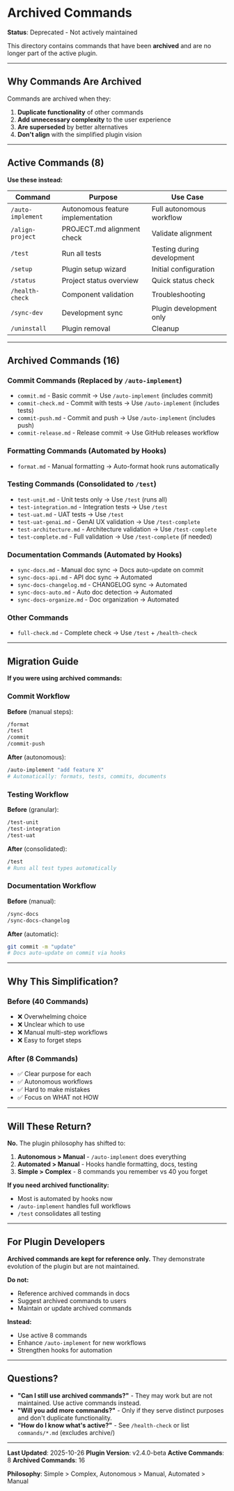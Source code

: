 # Archived Commands

**Status**: Deprecated - Not actively maintained

This directory contains commands that have been **archived** and are no longer part of the active plugin.

---

## Why Commands Are Archived

Commands are archived when they:
1. **Duplicate functionality** of other commands
2. **Add unnecessary complexity** to the user experience
3. **Are superseded** by better alternatives
4. **Don't align** with the simplified plugin vision

---

## Active Commands (8)

**Use these instead:**

| Command | Purpose | Use Case |
|---------|---------|----------|
| `/auto-implement` | Autonomous feature implementation | Full autonomous workflow |
| `/align-project` | PROJECT.md alignment check | Validate alignment |
| `/test` | Run all tests | Testing during development |
| `/setup` | Plugin setup wizard | Initial configuration |
| `/status` | Project status overview | Quick status check |
| `/health-check` | Component validation | Troubleshooting |
| `/sync-dev` | Development sync | Plugin development only |
| `/uninstall` | Plugin removal | Cleanup |

---

## Archived Commands (16)

### Commit Commands (Replaced by `/auto-implement`)
- `commit.md` - Basic commit → Use `/auto-implement` (includes commit)
- `commit-check.md` - Commit with tests → Use `/auto-implement` (includes tests)
- `commit-push.md` - Commit and push → Use `/auto-implement` (includes push)
- `commit-release.md` - Release commit → Use GitHub releases workflow

### Formatting Commands (Automated by Hooks)
- `format.md` - Manual formatting → Auto-format hook runs automatically

### Testing Commands (Consolidated to `/test`)
- `test-unit.md` - Unit tests only → Use `/test` (runs all)
- `test-integration.md` - Integration tests → Use `/test`
- `test-uat.md` - UAT tests → Use `/test`
- `test-uat-genai.md` - GenAI UX validation → Use `/test-complete`
- `test-architecture.md` - Architecture validation → Use `/test-complete`
- `test-complete.md` - Full validation → Use `/test-complete` (if needed)

### Documentation Commands (Automated by Hooks)
- `sync-docs.md` - Manual doc sync → Docs auto-update on commit
- `sync-docs-api.md` - API doc sync → Automated
- `sync-docs-changelog.md` - CHANGELOG sync → Automated
- `sync-docs-auto.md` - Auto doc detection → Automated
- `sync-docs-organize.md` - Doc organization → Automated

### Other Commands
- `full-check.md` - Complete check → Use `/test` + `/health-check`

---

## Migration Guide

**If you were using archived commands:**

### Commit Workflow
**Before** (manual steps):
```bash
/format
/test
/commit
/commit-push
```

**After** (autonomous):
```bash
/auto-implement "add feature X"
# Automatically: formats, tests, commits, documents
```

### Testing Workflow
**Before** (granular):
```bash
/test-unit
/test-integration
/test-uat
```

**After** (consolidated):
```bash
/test
# Runs all test types automatically
```

### Documentation Workflow
**Before** (manual):
```bash
/sync-docs
/sync-docs-changelog
```

**After** (automatic):
```bash
git commit -m "update"
# Docs auto-update on commit via hooks
```

---

## Why This Simplification?

### Before (40 Commands)
- ❌ Overwhelming choice
- ❌ Unclear which to use
- ❌ Manual multi-step workflows
- ❌ Easy to forget steps

### After (8 Commands)
- ✅ Clear purpose for each
- ✅ Autonomous workflows
- ✅ Hard to make mistakes
- ✅ Focus on WHAT not HOW

---

## Will These Return?

**No.** The plugin philosophy has shifted to:

1. **Autonomous > Manual** - `/auto-implement` does everything
2. **Automated > Manual** - Hooks handle formatting, docs, testing
3. **Simple > Complex** - 8 commands you remember vs 40 you forget

**If you need archived functionality:**
- Most is automated by hooks now
- `/auto-implement` handles full workflows
- `/test` consolidates all testing

---

## For Plugin Developers

**Archived commands are kept for reference only.** They demonstrate evolution of the plugin but are not maintained.

**Do not:**
- Reference archived commands in docs
- Suggest archived commands to users
- Maintain or update archived commands

**Instead:**
- Use active 8 commands
- Enhance `/auto-implement` for new workflows
- Strengthen hooks for automation

---

## Questions?

- **"Can I still use archived commands?"** - They may work but are not maintained. Use active commands instead.
- **"Will you add more commands?"** - Only if they serve distinct purposes and don't duplicate functionality.
- **"How do I know what's active?"** - See `/health-check` or list `commands/*.md` (excludes archive/)

---

**Last Updated**: 2025-10-26
**Plugin Version**: v2.4.0-beta
**Active Commands**: 8
**Archived Commands**: 16

**Philosophy**: Simple > Complex, Autonomous > Manual, Automated > Manual
